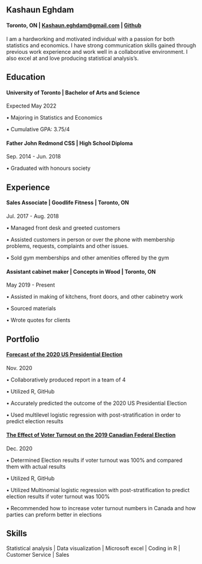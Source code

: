 ## Kashaun Eghdam
#### Toronto, ON | Kashaun.eghdam@gmail.com | [Github](https://github.com/kashaun52)
I am a hardworking and motivated individual with a passion for both statistics and economics. I have strong communication skills gained through previous work experience and work well in a collaborative environment. I also excel at and love producing statistical analysis’s.

## Education
#### University of Toronto | Bachelor of Arts and Science            
Expected May 2022

• Majoring in Statistics and Economics 

• Cumulative GPA: 3.75/4
#### Father John Redmond CSS | High School Diploma      
Sep. 2014 - Jun. 2018

• Graduated with honours society

## Experience 
#### Sales Associate | Goodlife Fitness | Toronto, ON
Jul. 2017 - Aug. 2018

• Managed front desk and greeted customers 

• Assisted customers in person or over the phone with membership problems, requests, complaints and other issues.

• Sold gym memberships and other amenities offered by the gym

#### Assistant cabinet maker | Concepts in Wood | Toronto, ON                      
May 2019 - Present 

• Assisted in making of kitchens, front doors, and other cabinetry work

• Sourced materials

• Wrote quotes for clients 

## Portfolio 

#### [Forecast of the 2020 US Presidential Election](https://github.com/kashaun52/PS4)
Nov. 2020

• Collaboratively produced report in a team of 4

• Utilized R, GitHub 

• Accurately predicted the outcome of the 2020 US Presidential Election

• Used multilevel logistic regression with post-stratification in order to predict election results 
#### [The Effect of Voter Turnout on the 2019 Canadian Federal Election](https://github.com/kashaun52/The-effect-of-voter-turnout-on-the-2019-canadian-federal-election)
Dec. 2020

• Determined Election results if voter turnout was 100% and compared them with actual results

• Utilized R, GitHub

• Utilized Multinomial logistic regression with post-stratification to predict election results if voter turnout was 100% 

• Recommended how to increase voter turnout numbers in Canada and how parties can preform better in elections
## Skills
Statistical analysis | Data visualization | Microsoft excel | Coding in R | Customer Service | Sales 
